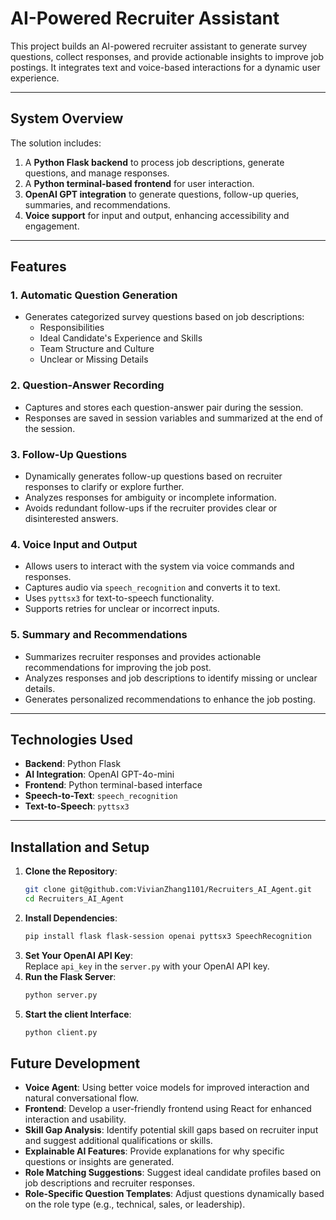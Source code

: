 # AI-Powered Recruiter Assistant  

This project builds an AI-powered recruiter assistant to generate survey questions, collect responses, and provide actionable insights to improve job postings. It integrates text and voice-based interactions for a dynamic user experience.

---

## **System Overview**  

The solution includes:  
1. A **Python Flask backend** to process job descriptions, generate questions, and manage responses.  
2. A **Python terminal-based frontend** for user interaction.  
3. **OpenAI GPT integration** to generate questions, follow-up queries, summaries, and recommendations.  
4. **Voice support** for input and output, enhancing accessibility and engagement.  

---

## **Features**  

### 1. **Automatic Question Generation**  
  - Generates categorized survey questions based on job descriptions:
    - Responsibilities
    - Ideal Candidate's Experience and Skills
    - Team Structure and Culture
    - Unclear or Missing Details  

### 2. **Question-Answer Recording**  
  - Captures and stores each question-answer pair during the session.  
  - Responses are saved in session variables and summarized at the end of the session.  

### 3. **Follow-Up Questions**  
  - Dynamically generates follow-up questions based on recruiter responses to clarify or explore further.  
  - Analyzes responses for ambiguity or incomplete information.  
  - Avoids redundant follow-ups if the recruiter provides clear or disinterested answers.  

### 4. **Voice Input and Output**  
- Allows users to interact with the system via voice commands and responses.  
- Captures audio via `speech_recognition` and converts it to text.  
-  Uses `pyttsx3` for text-to-speech functionality.  
- Supports retries for unclear or incorrect inputs.  

### 5. **Summary and Recommendations**  
- Summarizes recruiter responses and provides actionable recommendations for improving the job post.  
- Analyzes responses and job descriptions to identify missing or unclear details.  
- Generates personalized recommendations to enhance the job posting.  

---

## **Technologies Used**  

- **Backend**: Python Flask  
- **AI Integration**: OpenAI GPT-4o-mini  
- **Frontend**: Python terminal-based interface  
- **Speech-to-Text**: `speech_recognition`  
- **Text-to-Speech**: `pyttsx3`  

---

## **Installation and Setup**  

1. **Clone the Repository**:  
   ```bash
   git clone git@github.com:VivianZhang1101/Recruiters_AI_Agent.git
   cd Recruiters_AI_Agent
   ```
2. **Install Dependencies**:  
   ```bash
   pip install flask flask-session openai pyttsx3 SpeechRecognition
   ```
3. **Set Your OpenAI API Key**:  
Replace `api_key` in the `server.py` with your OpenAI API key.
4. **Run the Flask Server**:  
   ```bash
   python server.py
   ```
5. **Start the client Interface**:  
   ```bash
   python client.py
   ```

## **Future Development**  
- **Voice Agent**: Using better voice models for improved interaction and natural conversational flow.  
- **Frontend**: Develop a user-friendly frontend using React for enhanced interaction and usability.  
- **Skill Gap Analysis**: Identify potential skill gaps based on recruiter input and suggest additional qualifications or skills.
- **Explainable AI Features**: Provide explanations for why specific questions or insights are generated.
- **Role Matching Suggestions**: Suggest ideal candidate profiles based on job descriptions and recruiter responses.
- **Role-Specific Question Templates**: Adjust questions dynamically based on the role type (e.g., technical, sales, or leadership).



